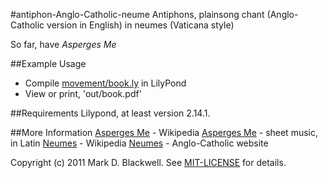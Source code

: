 #antiphon-Anglo-Catholic-neume
Antiphons, plainsong chant (Anglo-Catholic version in English) in neumes (Vaticana style)

So far, have *Asperges Me*

##Example Usage
* Compile [movement/book.ly](antiphon-Anglo-Catholic-neume/blob/master/movement/book.ly) in LilyPond
* View or print, 'out/book.pdf'

##Requirements
Lilypond, at least version 2.14.1.

##More Information
[Asperges Me](http://en.wikipedia.org/wiki/Asperges_Me) - Wikipedia
[Asperges Me](http://romaaeterna.jp/liber1/lu0011.html) - sheet music, in Latin
[Neumes](http://en.wikipedia.org/wiki/Neume) - Wikipedia
[Neumes](http://www.theanglocatholic.com/tag/neumes/) - Anglo-Catholic website

Copyright (c) 2011 Mark D. Blackwell. See [MIT-LICENSE](MIT-LICENSE) for details.
